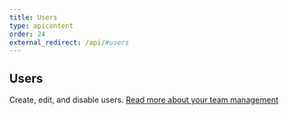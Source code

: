 ```yaml
---
title: Users
type: apicontent
order: 24
external_redirect: /api/#users
---
```


## Users
Create, edit, and disable users. [Read more about your team management](/account_management/team)







